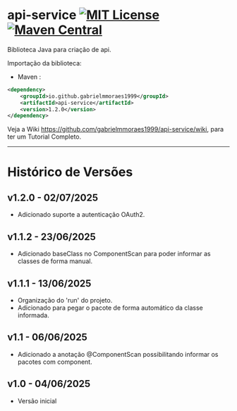 # api-service [![MIT License](https://img.shields.io/github/license/gabrielmmoraes1999/api-service.svg) ](https://github.com/gabrielmmoraes1999/api-service/blob/main/LICENSE) [![Maven Central](https://img.shields.io/maven-central/v/io.github.gabrielmmoraes1999/api-service.svg?label=Maven%20Central)](https://central.sonatype.com/artifact/io.github.gabrielmmoraes1999/DBRepository)
Biblioteca Java para criação de api.

Importação da biblioteca:
- Maven :
```xml
<dependency>
    <groupId>io.github.gabrielmmoraes1999</groupId>
    <artifactId>api-service</artifactId>
    <version>1.2.0</version>
</dependency>
```

Veja a Wiki https://github.com/gabrielmmoraes1999/api-service/wiki, para ter um Tutorial Completo.

________________________________________________________________________________________________

# Histórico de Versões

## v1.2.0 - 02/07/2025
- Adicionado suporte a autenticação OAuth2.

## v1.1.2 - 23/06/2025
- Adicionado baseClass no ComponentScan para poder informar as classes de forma manual.

## v1.1.1 - 13/06/2025
- Organização do 'run' do projeto.
- Adicionado para pegar o pacote de forma automático da classe informada.

## v1.1 - 06/06/2025
- Adicionado a anotação @ComponentScan possibilitando informar os pacotes com component.

## v1.0 - 04/06/2025
- Versão inicial
